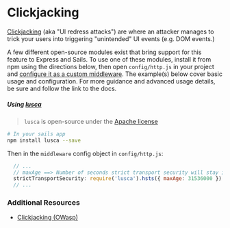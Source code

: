 # Clickjacking


[Clickjacking](https://www.owasp.org/index.php/Clickjacking) (aka "UI redress attacks") are where an attacker manages to trick your users into triggering "unintended" UI events (e.g. DOM events.)

<!--
This is a generic paragraph that is probably the same between multiple documentation files:
-->
A few different open-source modules exist that bring support for this feature to Express and Sails.  To use one of these modules, install it from npm using the directions below, then open `config/http.js` in your project and [configure it as a custom middleware]().  The example(s) below cover basic usage and configuration.  For more guidance and advanced usage details, be sure and follow the link to the docs.


##### Using [lusca](https://github.com/krakenjs/lusca#luscahstsoptions)

> `lusca` is open-source under the [Apache license](https://github.com/krakenjs/lusca/blob/master/LICENSE.txt)

```sh
# In your sails app
npm install lusca --save
```

Then in the `middleware` config object in `config/http.js`:

```js
  // ...
  // maxAge ==> Number of seconds strict transport security will stay in effect.
  strictTransportSecurity: require('lusca').hsts({ maxAge: 31536000 })
  // ...
```



### Additional Resources
+ [Clickjacking (OWasp)](https://www.owasp.org/index.php/Clickjacking)



<docmeta name="uniqueID" value="Clickjacking879453">
<docmeta name="displayName" value="Clickjacking">
<docmeta name="tags" value="clickjacking,ui redress attack">

